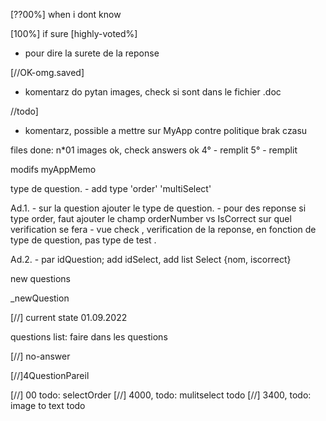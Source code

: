 


[??00%] 
when i dont know

[100%] 
if sure
[highly-voted%] 

 - pour dire la surete de la reponse

[//OK-omg.saved]
 - komentarz do pytan images, check si sont dans le 
fichier .doc

//todo]
 - komentarz, possible a mettre sur MyApp
 contre politique brak czasu

files done: 
n*01 images ok, check answers ok
4° - remplit
5° - remplit




modifs myAppMemo

type de question. 
    - add type  'order' 
                'multiSelect'

Ad.1.
    - sur la question ajouter le type de question. 
    - pour des reponse si type order, faut ajouter le champ orderNumber vs IsCorrect sur quel verification se fera
    - vue check , verification de la reponse, en fonction de type de question, pas type de test . 

Ad.2. 
    - par idQuestion; 
    add idSelect, 
    add list Select {nom, iscorrect}


new questions

_newQuestion 

[//] current state 01.09.2022

questions list: 
faire dans les questions

[//] no-answer

[//]4QuestionPareil

[//] 00 todo: selectOrder
[//] 4000,  todo: mulitselect todo
[//] 3400,  todo: image to text  todo
